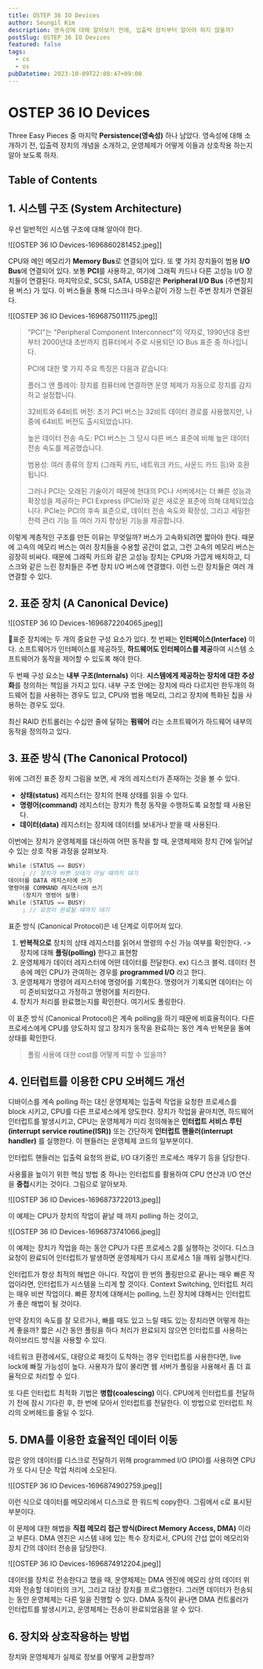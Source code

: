 ```yaml
---
title: OSTEP 36 IO Devices
author: Seungil Kim
description: 영속성에 대해 알아보기 전에, 입출력 장치부터 알아야 하지 않을까?
postSlug: OSTEP 36 IO Devices
featured: false
tags:
  - cs
  - os
pubDatetime: 2023-10-09T22:08:47+09:00
---
```


# OSTEP 36 IO Devices

Three Easy Pieces 중 마지막 **Persistence(영속성)** 하나 남았다. 영속성에 대해 소개하기 전, 입출력 장치의 개념을 소개하고, 운영체제가 어떻게 이들과 상호작용 하는지 알아 보도록 하자.

## Table of Contents

## 1. 시스템 구조 (System Architecture)

우선 일반적인 시스템 구조에 대해 알아야 한다.

![[OSTEP 36 IO Devices-1696860281452.jpeg]]

CPU와 메인 메모리가 **Memory Bus**로 연결되어 있다. 또 몇 가지 장치들이 범용 **I/O Bus**에 연결되어 있다. 보통 **PCI**를 사용하고, 여기에 그래픽 카드나 다른 고성능 I/O 장치들이 연결된다. 마지막으로, SCSI, SATA, USB같은 **Peripheral I/O Bus** (주변장치용 버스) 가 있다. 이 버스들을 통해 디스크나 마우스같이 가장 느린 주변 장치가 연결된다.

![[OSTEP 36 IO Devices-1696875011175.jpeg]]


> "PCI"는 "Peripheral Component Interconnect"의 약자로, 1990년대 중반부터 2000년대 초반까지 컴퓨터에서 주로 사용되던 IO Bus 표준 중 하나입니다.
>
> PCI에 대한 몇 가지 주요 특징은 다음과 같습니다:
>
> 플러그 앤 플레이: 장치를 컴퓨터에 연결하면 운영 체제가 자동으로 장치를 감지하고 설정합니다.
>
> 32비트와 64비트 버전: 초기 PCI 버스는 32비트 데이터 경로를 사용했지만, 나중에 64비트 버전도 출시되었습니다.
>
> 높은 데이터 전송 속도: PCI 버스는 그 당시 다른 버스 표준에 비해 높은 데이터 전송 속도를 제공했습니다.
>
> 범용성: 여러 종류의 장치 (그래픽 카드, 네트워크 카드, 사운드 카드 등)와 호환됩니다.
>
> 그러나 PCI는 오래된 기술이기 때문에 현대의 PC나 서버에서는 더 빠른 성능과 확장성을 제공하는 PCI Express (PCIe)와 같은 새로운 표준에 의해 대체되었습니다. PCIe는 PCI의 후속 표준으로, 데이터 전송 속도와 확장성, 그리고 세밀한 전력 관리 기능 등 여러 가지 향상된 기능을 제공합니다.

이렇게 계층적인 구조를 만든 이유는 무엇일까? 버스가 고속화되려면 짧아야 한다. 때문에 고속의 메모리 버스는 여러 장치들을 수용할 공간이 없고, 그런 고속의 메모리 버스는 굉장히 비싸다. 때문에 그래픽 카드와 같은 고성능 장치는 CPU와 가깝게 배치하고, 디스크와 같은 느린 장치들은 주변 장치 I/O 버스에 연결했다. 이런 느린 장치들은 여러 개 연결할 수 있다.

## 2. 표준 장치 (A Canonical Device)


![[OSTEP 36 IO Devices-1696872204065.jpeg]]


표준 장치에는 두 개의 중요한 구성 요소가 있다. 첫 번째는 **인터페이스(Interface)** 이다. 소프트웨어가 인터페이스를 제공하듯, **하드웨어도 인터페이스를 제공**하여 시스템 소프트웨어가 동작을 제어할 수 있도록 해야 한다. 

두 번째 구성 요소는 **내부 구조(Internals)** 이다. **시스템에게 제공하는 장치에 대한 추상화**를 정의하는 책임을 가지고 있다.  내부 구조 안에는 장치에 따라 다르지만 한두개의 하드웨어 칩을 사용하는 경우도 있고, CPU와 범용 메모리, 그리고 장치에 특화된 칩을 사용하는 경우도 있다.

최신 RAID 컨트롤러는 수십만 줄에 달하는 **펌웨어** 라는 소프트웨어가 하드웨어 내부의 동작을 정의하고 있다.

## 3. 표준 방식 (The Canonical Protocol)

위에 그려진 표준 장치 그림을 보면, 세 개의 레지스터가 존재하는 것을 볼 수 있다. 

- **상태(status)** 레지스터는 장치의 현재 상태를 읽을 수 있다. 
- **명령어(command)** 레지스터는 장치가 특정 동작을 수행하도록 요청할 때 사용된다.
- **데이터(data)** 레지스터는 장치에 데이터를 보내거나 받을 때 사용된다.

이번에는 장치가 운영체제를 대신하여 어떤 동작을 할 때, 운영체제와 장치 간에 일어날 수 있는 상호 작용 과정을 살펴보자.

```c
While (STATUS == BUSY)
	; // 장치가 바쁜 상태가 아닐 때까지 대기
데이터를 DATA 레지스터에 쓰기
명령어를 COMMAND 레지스터에 쓰기
	(장치가 명령어 실행)
While (STATUS == BUSY)
	; // 요청이 완료될 때까지 대기
```

표준 방식 (Canonical Protocol)은 네 단계로 이루어져 있다.

1. **반복적으로** 장치의 상태 레지스터를 읽어서 명령의 수신 가능 여부를 확인한다. -> 장치에 대해 **폴링(polling)** 한다고 표현함
2. 운영체제가 데이터 레지스터에 어떤 데이터를 전달한다. ex) 디스크 블럭. 데이터 전송에 메인 CPU가 관여하는 경우를 **programmed I/O** 라고 한다.
3. 운영체제가 명령어 레지스터에 명령어를 기록한다. 명령어가 기록되면 데이터는 이미 준비되었다고 가정하고 명령어를 처리한다.
4. 장치가 처리를 완료했는지를 확인한다. 여기서도 폴링한다.

이 표준 방식 (Canonical Protocol)은 계속 polling을 하기 때문에 비효율적이다. 다른 프로세스에게 CPU를 양도하지 않고 장치가 동작을 완료하는 동안 계속 반복문을 돌며 상태를 확인한다. 

> 폴링 사용에 대한 cost를 어떻게 피할 수 있을까?

## 4. 인터럽트를 이용한 CPU 오버헤드 개선

디바이스를 계속 polling 하는 대신 운영체제는 입출력 작업을 요청한 프로세스를 block 시키고, CPU를 다른 프로세스에게 양도한다. 장치가 작업을 끝마치면, 하드웨어 인터럽트를 발생시키고, CPU는 운영체제가 미리 정의해놓은 **인터럽트 서비스 루틴(interrupt service routine(ISR))** 또는 간단하게 **인터럽트 핸들러(interrupt handler)** 를 실행한다. 이 핸들러는 운영체제 코드의 일부분이다.

인터럽트 핸들러는 입출력 요청의 완료, I/O 대기중인 프로세스 깨우기 등을 담당한다. 

사용률을 높이기 위한 핵심 방법 중 하나는 인터럽트를 활용하여 CPU 연산과 I/O 연산을 **중첩**시키는 것이다. 그림으로 알아보자. 

![[OSTEP 36 IO Devices-1696873722013.jpeg]]

이 예제는 CPU가 장치의 작업이 끝날 때 까지 polling 하는 것이고, 

![[OSTEP 36 IO Devices-1696873741066.jpeg]]

이 예제는 장치가 작업을 하는 동안 CPU가 다른 프로세스 2를 실행하는 것이다.
디스크 요청이 완료되어 인터럽트가 발생하면 운영체제가 다시 프로세스 1을 깨워 실행시킨다.

인터럽트가 항상 최적의 해법은 아니다. 작업이 한 번의 폴링만으로 끝나는 매우 빠른 작업이라면, 인터럽트가 시스템을 느리게 할 것이다. Context Switching, 인터럽트 처리는 매우 비싼 작업이다. 빠른 장치에 대해서는 polling, 느린 장치에 대해서는 인터럽트가 좋은 해법이 될 것이다.

만약 장치의 속도를 잘 모르거나, 빠를 때도 있고 느릴 때도 있는 장치라면 어떻게 하는게 좋을까? 짧은 시간 동안 폴링을 하다 처리가 완료되지 않으면 인터럽트를 사용하는 하이브리드 방식을 사용할 수 있다. 

네트워크 환경에서도, 대량으로 패킷이 도착하는 경우 인터럽트를 사용한다면, live lock에 빠질 가능성이 높다. 사용자가 많이 몰리면 웹 서버가 폴링을 사용해서 좀 더 효율적으로 처리할 수 있다.

또 다른 인터럽트 최적화 기법은 **병합(coalescing)** 이다. CPU에게 인터럽트를 전달하기 전에 잠시 기다린 후, 한 번에 모아서 인터럽트를 전달한다. 이 방법으로 인터럽트 처리의 오버헤드를 줄일 수 있다.

## 5. DMA를 이용한 효율적인 데이터 이동

많은 양의 데이터를 디스크로 전달하기 위해 programmed I/O (PIO)를 사용하면 CPU가 또 다시 단순 작업 처리에 소모된다. 

![[OSTEP 36 IO Devices-1696874902759.jpeg]]

이런 식으로 데이터를 메모리에서 디스크로 한 워드씩 copy한다. 그림에서 c로 표시된 부분이다.

이 문제에 대한 해법을 **직접 메모리 접근 방식(Direct Memory Access, DMA)** 이라고 부른다. DMA 엔진은 시스템 내에 있는 특수 장치로서, CPU의 간섭 없이 메모리와 장치 간의 데이터 전송을 담당한다.

![[OSTEP 36 IO Devices-1696874912204.jpeg]]

데이터를 장치로 전송한다고 했을 때, 운영체제는 DMA 엔진에 메모리 상의 데이터 위치와 전송할 데이터의 크기, 그리고 대상 장치를 프로그램한다. 그러면 데이터가 전송되는 동안 운영체제는 다른 일을 진행할 수 있다. DMA 동작이 끝나면 DMA 컨트롤러가 인터럽트를 발생시키고, 운영체제는 전송이 완료되었음을 알 수 있다.

## 6. 장치와 상호작용하는 방법

장치와 운영체제가 실제로 정보를 어떻게 교환할까?

